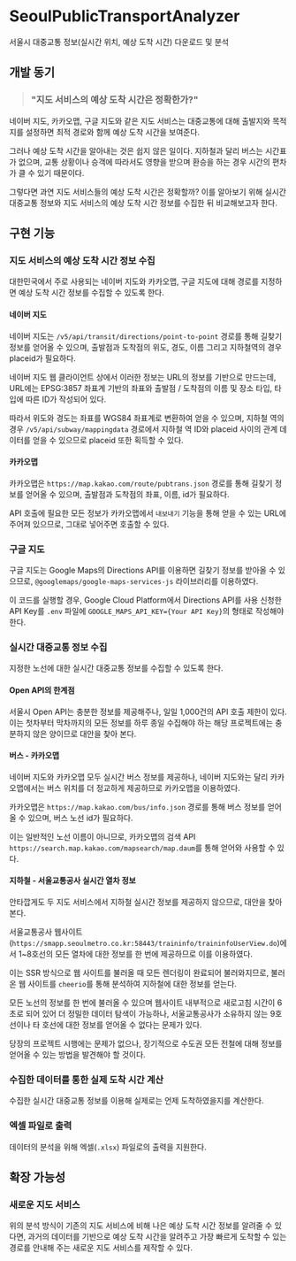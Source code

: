 # SeoulPublicTransportAnalyzer
서울시 대중교통 정보(실시간 위치, 예상 도착 시간) 다운로드 및 분석

## 개발 동기

> ### "지도 서비스의 예상 도착 시간은 정확한가?"

네이버 지도, 카카오맵, 구글 지도와 같은 지도 서비스는 대중교통에 대해 출발지와 목적지를 설정하면 최적 경로와 함께 예상 도착 시간을 보여준다.

그러나 예상 도착 시간을 알아내는 것은 쉽지 않은 일이다. 지하철과 달리 버스는 시간표가 없으며, 교통 상황이나 승객에 따라서도 영향을 받으며 환승을 하는 경우 시간의 편차가 클 수 있기 때문이다.

그렇다면 과연 지도 서비스들의 예상 도착 시간은 정확할까? 이를 알아보기 위해 실시간 대중교통 정보와 지도 서비스의 예상 도착 시간 정보를 수집한 뒤 비교해보고자 한다.

## 구현 기능

### 지도 서비스의 예상 도착 시간 정보 수집

대한민국에서 주로 사용되는 네이버 지도와 카카오맵, 구글 지도에 대해 경로를 지정하면 예상 도착 시간 정보를 수집할 수 있도록 한다.

#### 네이버 지도

네이버 지도는 `/v5/api/transit/directions/point-to-point` 경로를 통해 길찾기 정보를 얻어올 수 있으며, 출발점과 도착점의 위도, 경도, 이름 그리고 지하철역의 경우 placeid가 필요하다.

네이버 지도 웹 클라이언트 상에서 이러한 정보는 URL의 정보를 기반으로 만드는데, URL에는 EPSG:3857 좌표계 기반의 좌표와 출발점 / 도착점의 이름 및 장소 타입, 타입에 따른 ID가 작성되어 있다.

따라서 위도와 경도는 좌표를 WGS84 좌표계로 변환하여 얻을 수 있으며, 지하철 역의 경우 `/v5/api/subway/mappingdata` 경로에서 지하철 역 ID와 placeid 사이의 관계 데이터를 얻을 수 있으므로 placeid 또한 획득할 수 있다.

#### 카카오맵

카카오맵은 `https://map.kakao.com/route/pubtrans.json` 경로를 통해 길찾기 정보를 얻어올 수 있으며, 출발점과 도착점의 좌표, 이름, id가 필요하다.

API 호출에 필요한 모든 정보가 카카오맵에서 `내보내기` 기능을 통해 얻을 수 있는 URL에 주어져 있으므로, 그대로 넣어주면 호출할 수 있다.

### 구글 지도

구글 지도는 Google Maps의 Directions API를 이용하면 길찾기 정보를 받아올 수 있으므로, `@googlemaps/google-maps-services-js` 라이브러리를 이용하였다.

이 코드를 실행할 경우, Google Cloud Platform에서 Directions API를 사용 신청한 API Key를 `.env` 파일에 `GOOGLE_MAPS_API_KEY={Your API Key}`의 형태로 작성해야 한다.

### 실시간 대중교통 정보 수집

지정한 노선에 대한 실시간 대중교통 정보를 수집할 수 있도록 한다.

#### Open API의 한계점

서울시 Open API는 충분한 정보를 제공해주나, 일일 1,000건의 API 호출 제한이 있다. 이는 첫차부터 막차까지의 모든 정보를 하루 종일 수집해야 하는 해당 프로젝트에는 충분하지 않은 양이므로 대안을 찾아 본다.

#### 버스 - 카카오맵

네이버 지도와 카카오맵 모두 실시간 버스 정보를 제공하나, 네이버 지도와는 달리 카카오맵에서는 버스 위치를 더 정교하게 제공하므로 카카오맵을 이용하였다.

카카오맵은 `https://map.kakao.com/bus/info.json` 경로를 통해 버스 정보를 얻어올 수 있으며, 버스 노선 id가 필요하다.

이는 일반적인 노선 이름이 아니므로, 카카오맵의 검색 API `https://search.map.kakao.com/mapsearch/map.daum`를 통해 얻어와 사용할 수 있다.

#### 지하철 - 서울교통공사 실시간 열차 정보

안타깝게도 두 지도 서비스에서 지하철 실시간 정보를 제공하지 않으므로, 대안을 찾아 본다.

서울교통공사 웹사이트 (`https://smapp.seoulmetro.co.kr:58443/traininfo/traininfoUserView.do`)에서 1~8호선의 모든 열차에 대한 정보를 한 번에 제공하므로 이를 이용하였다.

이는 SSR 방식으로 웹 사이트를 불러올 때 모든 렌더링이 완료되어 불러와지므로, 불러온 웹 사이트를 `cheerio`를 통해 분석하여 지하철에 대한 정보를 얻는다.

모든 노선의 정보를 한 번에 불러올 수 있으며 웹사이트 내부적으로 새로고침 시간이 6초로 되어 있어 더 정밀한 데이터 탐색이 가능하나, 서울교통공사가 소유하지 않는 9호선이나 타 호선에 대한 정보를 얻어올 수 없다는 문제가 있다.

당장의 프로젝트 시행에는 문제가 없으나, 장기적으로 수도권 모든 전철에 대해 정보를 얻어올 수 있는 방법을 발견해야 할 것이다.

### 수집한 데이터를 통한 실제 도착 시간 계산

수집한 실시간 대중교통 정보를 이용해 실제로는 언제 도착하였을지를 계산한다.

### 엑셀 파일로 출력

데이터의 분석을 위해 엑셀(`.xlsx`) 파일로의 출력을 지원한다.

## 확장 가능성

### 새로운 지도 서비스

위의 분석 방식이 기존의 지도 서비스에 비해 나은 예상 도착 시간 정보를 알려줄 수 있다면, 과거의 데이터를 기반으로 예상 도착 시간을 알려주고 가장 빠르게 도착할 수 있는 경로를 안내해 주는 새로운 지도 서비스를 제작할 수 있다.
